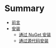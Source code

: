 # Summary

* [前言](README.md)
* [安装](install/README.md)
    * [通过 NuGet 安装](install/nuget.md)
    * [通过源代码安装](install/source.md)
